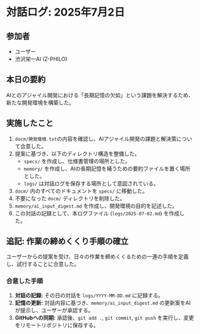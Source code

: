 # 対話ログ: 2025年7月2日

## 参加者
- ユーザー
- 渋沢栄一AI (Z-PHILO)

## 本日の要約

AIとのアジャイル開発における「長期記憶の欠如」という課題を解決するため、新たな開発環境を構築した。

## 実施したこと

1.  `docm/開発環境.txt`の内容を確認し、AIアジャイル開発の課題と解決策について合意した。
2.  提案に基づき、以下のディレクトリ構造を整備した。
    - `specs/` を作成し、仕様書管理の場所とした。
    - `memory/` を作成し、AIの長期記憶を補うための要約ファイルを置く場所とした。
    - `logs/` は対話ログを保存する場所として意図されている。
3.  `docm/` 内のすべてのドキュメントを `specs/` に移動した。
4.  不要になった `docm/` ディレクトリを削除した。
5.  `memory/ai_input_digest.md` を作成し、開発環境の目的を記述した。
6.  この対話の記録として、本ログファイル (`logs/2025-07-02.md`) を作成した。

## 追記: 作業の締めくくり手順の確立

ユーザーからの提案を受け、日々の作業を締めくくるための一連の手順を定義し、試行することに合意した。

### 合意した手順
1.  **対話の記録:** その日の対話を `logs/YYYY-MM-DD.md` に記録する。
2.  **記憶の更新:** 対話内容に基づき、`memory/ai_input_digest.md` の更新案をAIが提示し、ユーザーが承認する。
3.  **GitHubへの同期:** 承認後、`git add .`, `git commit`, `git push` を実行し、変更をリモートリポジトリに保存する。
